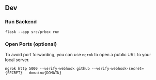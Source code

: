 ## Dev

### Run Backend

`flask --app src/prbox run`

### Open Ports (optional)

To avoid port forwarding, you can use `ngrok` to open a public URL to your local server.

`ngrok http 5000 --verify-webhook github --verify-webhook-secret={SECRET} --domain={DOMAIN}`
